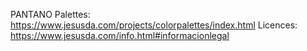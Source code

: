 PANTANO Palettes: https://www.jesusda.com/projects/colorpalettes/index.html
Licences: https://www.jesusda.com/info.html#informacionlegal
